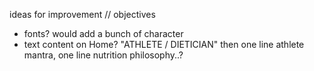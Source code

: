 ideas for improvement // objectives
- fonts? would add a bunch of character
- text content on Home? "ATHLETE / DIETICIAN" then one line athlete mantra, one line nutrition philosophy..?

